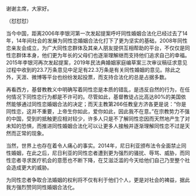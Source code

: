 谢谢主席，大家好。

（怼怼怼）

当今中国，距离2006年李银河第一次发起提案呼吁同性婚姻合法化已经过去了14年，14年间社会的发展为同性恋婚姻合法化打下了更为坚实的基础，2008年同性恋亲友会成立，为广大同性恋群体及其亲人朋友提供互相帮助的平台，不仅仅是同性恋群体本身，他们更为年长的父母们也逐渐理解继而支持他们追求自己的幸福。2015年李银河再次发起提案，2019年民法典婚姻家庭编草案三次审议稿征求意见过程中收到的23.7万条意见中足足有22.3万条是有关同性婚姻的意见。除此之外，天涯、微博等平台也纷纷发起投票，而支持合法化的总是占据多数。

再看西方，基督教教义中明确写着同性恋是本质的错乱，是违反自然的行为，在任何情况下同性恋行为都是不许可的。尽管如此，基督教徒占比高达80%的美国依然能够通过同性恋婚姻合法的决定；而天主教第266任教皇方济各更是说：”你是同性恋，这并不重要，上帝生你如此，爱你如此，因此我不在意。”在宗教势力不强的中国，受到的抵触更应相对较少，许多人只是不了解同性恋因而天然地产生了对未知的恐惧，而推进同性婚姻合法化可以让更多人接触并逐渐理解同性恋不过是天然而正常的现象。

当然，世界上也存在着令人痛心的事实。2014年，尼日利亚颁布法令全面禁止同性婚姻，在此之后，尼日利亚的同性恋者遭到更为强烈的骚扰、辱骂、威胁，而同性恋者寻求医疗机会的意愿也不断下降，在艾滋泛滥的今天给他们自己乃至整个社会造成更大的威胁。

为同性恋者争取合法婚姻的权利将不仅有利于他们个人，更是对社会的裨益，据此我方强烈赞同同性婚姻合法化。